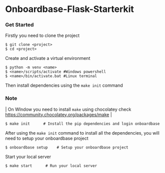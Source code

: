 # Onboardbase-Flask-Starterkit 
### Get Started
Firstly you need to clone the project 
```
$ git clone <project>
$ cd <project>
```
Create and activate a virtual environment 
```
$ python -m venv <name>
$ <name>/scripts/activate #Windows powershell
$ <name>/bin/activate.bat #Linux terminal
```
Then install dependencies using the `make init` command 
### Note
| On WIndow you need to install `make` using chocolatey check https://community.chocolatey.org/packages/make |
```
$ make init      # Install the pip dependencies and login onboardbase
```
After using the `make init` command to install all the dependencies, you will need to setup your onboardbase project 
```
$ onboardbase setup    # Setup your onboardbase project 
```
Start your local server 
```
$ make start      # Run your local server 
```


